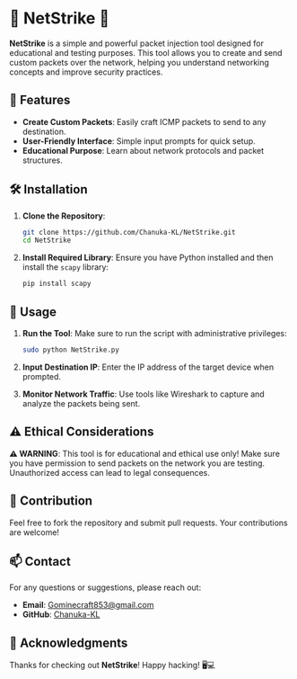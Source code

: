 
# 🎉 **NetStrike** 🎉

**NetStrike** is a simple and powerful packet injection tool designed for educational and testing purposes. This tool allows you to create and send custom packets over the network, helping you understand networking concepts and improve security practices.

## 🚀 Features

- **Create Custom Packets**: Easily craft ICMP packets to send to any destination.
- **User-Friendly Interface**: Simple input prompts for quick setup.
- **Educational Purpose**: Learn about network protocols and packet structures.

## 🛠️ Installation

1. **Clone the Repository**:
   ```bash
   git clone https://github.com/Chanuka-KL/NetStrike.git
   cd NetStrike
   ```

2. **Install Required Library**:
   Ensure you have Python installed and then install the `scapy` library:
   ```bash
   pip install scapy
   ```

## 📜 Usage

1. **Run the Tool**:
   Make sure to run the script with administrative privileges:
   ```bash
   sudo python NetStrike.py
   ```

2. **Input Destination IP**:
   Enter the IP address of the target device when prompted.

3. **Monitor Network Traffic**:
   Use tools like Wireshark to capture and analyze the packets being sent.

## ⚠️ Ethical Considerations

**⚠️ WARNING**: This tool is for educational and ethical use only! Make sure you have permission to send packets on the network you are testing. Unauthorized access can lead to legal consequences.

## 🔧 Contribution

Feel free to fork the repository and submit pull requests. Your contributions are welcome!

## 📫 Contact

For any questions or suggestions, please reach out:

- **Email**: Gominecraft853@gmail.com
- **GitHub**: [Chanuka-KL](https://github.com/Chanuka-KL)

## 🎉 Acknowledgments

Thanks for checking out **NetStrike**! Happy hacking! 🖥️💻
